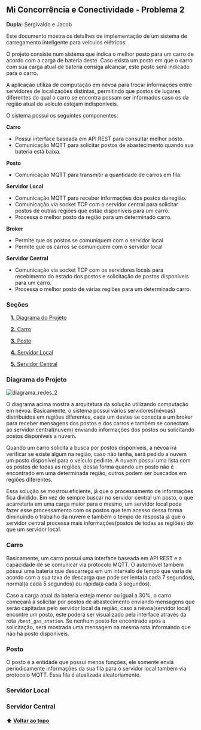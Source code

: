 <a id="inicio"></a>
## Mi Concorrência e Conectividade - Problema 2

**Dupla:** Sergivaldo e Jacob 

Este documento mostra os detalhes de implementação de um
sistema de carregamento inteligente para veículos elétricos.

O projeto consiste num sistema que indica o melhor posto para um carro de acordo com a carga de bateria deste.
Caso exista um posto em que o carro com sua carga atual de bateria consiga alcançar, este posto será indicado para o carro.

A aplicação utiliza de computação em névoa para trocar informações entre servidores de localizações distintas, permitindo que postos de lugares diferentes
do qual o carro se encontra possam ser informados caso os da região atual do veículo estejam indisponíveis.

O sistema possui os seguintes componentes:

**Carro**
- Possui interface baseada em API REST para consultar melhor posto.
- Comunicação MQTT para solicitar postos de abastecimento quando sua bateria está baixa.

**Posto**
- Comunicação MQTT para transmitir a quantidade de carros em fila.

**Servidor Local**
- Comunicação  MQTT para receber informações dos postos da região.
- Comunicação via socket TCP com o servidor central para solicitar postos de outras regiões que estão disponíveis para um carro.
- Processa o melhor posto da região para um determinado carro.

**Broker**
- Permite que os postos se comuniquem com o servidor local
- Permite que os carros se comuniquem com o servidor local

**Servidor Central**
- Comunicação via socket TCP com os servidores locais para recebimento do estado dos postos e solicitação de postos disponíveis para um carro.
- Processa o melhor posto de várias regiões para um determinado carro.

### Seções 

&nbsp;&nbsp;&nbsp;[**1.** Diagrama do Projeto](#secao1)

&nbsp;&nbsp;&nbsp;[**2.** Carro](#secao2)

&nbsp;&nbsp;&nbsp;[**3.** Posto](#secao3)

&nbsp;&nbsp;&nbsp;[**4.** Servidor Local](#secao4)

&nbsp;&nbsp;&nbsp;[**5.** Servidor Central](#secao5)

### Diagrama do Projeto


![diagrama_redes_2](https://user-images.githubusercontent.com/72475500/235815532-af91ecbd-1f4c-46f0-b7b9-364c36990eeb.png)

O diagrama acima mostra a arquitetura da solução utilizando computação em névoa. Basicamente, o sistema possui vários servidores(névoas) distribuidos em regiões diferentes, cada um destes se conecta a um broker para receber mensagens dos postos e dos carros e também se conectam ao servidor central(nuvem) enviando informações dos postos ou solicitando postos disponíveis a nuvem.

Quando um carro solicita a busca por postos disponíveis, a névoa irá verificar se existe algum na região, caso não tenha, será pedido a nuvem um posto disponível para o veículo pedinte. A nuvem possui uma lista com os postos de todas as regiões, dessa forma quando um posto não é encontrado em uma determinada região, outros podem ser buscados em regiões diferentes.

Essa solução se mostrou eficiente, já que o processamento de informações fica dividido. Em vez de sempre buscar no servidor central um posto, o que acarretaria em uma carga maior para o mesmo, um servidor local pode fazer esse processamento com os postos que tem acesso dessa forma diminuindo o trabalho da nuvem e também o tempo de resposta já que o servidor central processa mais informações(postos de todas as regiões) do que um servidor local.

### Carro

Basicamente, um carro possui uma interface baseada em API REST e a capacidade de se comunicar via protocolo MQTT. O automóvel também possui uma bateria que descarrega em um intervalo de tempo que varia de acordo com a sua taxa de descarga que pode ser lenta(a cada 7 segundos), normal(a cada 5 segundos) ou rápida(a cada 3 segundos).

Caso a carga atual da bateria esteja menor ou igual a 30%, o carro começará a solicitar por postos de abastecimento enviando mensagens que serão capitadas pelo servidor local da região, caso a névoa(servidor local) encontre um posto, este poderá ser visualizado pela interface através da rota `/best_gas_station`. Se nenhum posto for encontrado após a solicitação, será mostrada uma mensagem na mesma rota informando que não há posto disponíveis.

### Posto
O posto é a entidade que possui menos funções, ele somente envia periodicamente informações da sua fila para o servidor local também via protocolo MQTT. Essa fila é atualizada aleatoriamente.

### Servidor Local

### Servidor Central

#### ⬆️ [Voltar ao topo](#inicio)

